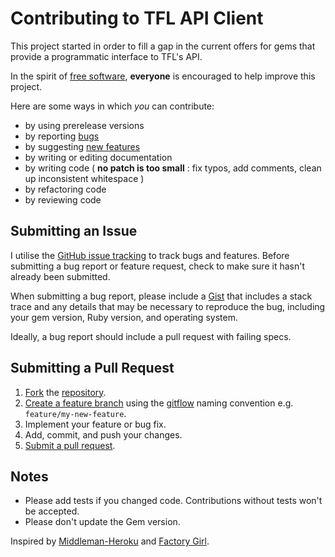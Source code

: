 # Contributing to TFL API Client

This project started in order to fill a gap in the current offers for gems 
that provide a programmatic interface to TFL's API. 

In the spirit of [free software][free-sw], **everyone** is encouraged to 
help improve this project.

Here are some ways in which *you* can contribute:

* by using prerelease versions
* by reporting [bugs][issues]
* by suggesting [new features][issues]
* by writing or editing documentation
* by writing code ( **no patch is too small** : fix typos, add comments, clean up inconsistent whitespace )
* by refactoring code
* by reviewing code

[free-sw]: http://www.fsf.org/licensing/essays/free-sw.html
[issues]: https://github.com/LukeHackett/tfl_api_client/issues


## Submitting an Issue

I utilise the [GitHub issue tracking][issues] to track bugs and features.
Before submitting a bug report or feature request, check to make sure it
hasn't already been submitted.

When submitting a bug report, please include a [Gist][] that includes a stack 
trace and any details that may be necessary to reproduce the bug, including 
your gem version, Ruby version, and operating system. 

Ideally, a bug report should include a pull request with failing specs.

[gist]: https://gist.github.com/


## Submitting a Pull Request

1. [Fork][fork] the [repository][repo].
2. [Create a feature branch][branch] using the [gitflow][] naming convention e.g. `feature/my-new-feature`.
3. Implement your feature or bug fix.
4. Add, commit, and push your changes.
5. [Submit a pull request][pr].

[repo]: https://github.com/LukeHackett/tfl_api_client/tree/master
[fork]: https://help.github.com/articles/fork-a-repo/
[branch]: https://help.github.com/articles/creating-and-deleting-branches-within-your-repository/
[pr]: https://help.github.com/articles/using-pull-requests/

[gitflow]: http://danielkummer.github.io/git-flow-cheatsheet/#features


## Notes

* Please add tests if you changed code. Contributions without tests won't be accepted.
* Please don't update the Gem version.

Inspired by [Middleman-Heroku][middleman] and [Factory Girl][factory_girl]. 

[middleman]: https://github.com/middleman/middleman-heroku/blob/master/CONTRIBUTING.md
[factory_girl]: https://github.com/thoughtbot/factory_girl/blob/master/CONTRIBUTING.md
